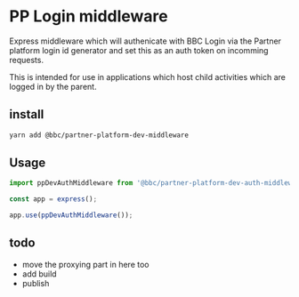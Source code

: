 # PP Login middleware

Express middleware which will authenicate with BBC Login via the Partner platform login id generator and set this as an auth token on incomming requests.

This is intended for use in applications which host child activities which are logged in by the parent.

## install

```bash
yarn add @bbc/partner-platform-dev-middleware
```

## Usage

```javascript
import ppDevAuthMiddleware from '@bbc/partner-platform-dev-auth-middleware';

const app = express();

app.use(ppDevAuthMiddleware());
```

## todo

* move the proxying part in here too
* add build
* publish
